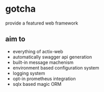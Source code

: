 # gotcha
provide a featured web framework

## aim to
 - everything of actix-web
 - automatically swagger api generation
 - built-in message machenism
 - environment based configuration system
 - logging system
 - opt-in prometheus integration
 - sqlx based magic ORM
 